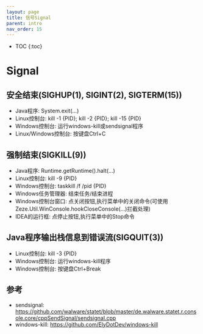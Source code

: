 ```yaml
---
layout: page
title: 信号Signal
parent: intro
nav_order: 15
---
```


* TOC
{:toc}

# Signal

## 安全结束(SIGHUP(1), SIGINT(2), SIGTERM(15))
* Java程序: System.exit(...)
* Linux控制台: kill -1 {PID}; kill -2 {PID}; kill -15 {PID}
* Windows控制台: 运行windows-kill或sendsignal程序
* Linux/Windows控制台: 按键盘Ctrl+C

## 强制结束(SIGKILL(9))
* Java程序: Runtime.getRuntime().halt(...)
* Linux控制台: kill -9 {PID}
* Windows控制台: taskkill /f /pid {PID}
* Windows任务管理器: 结束任务/结束进程
* Windows控制台窗口: 点关闭按钮,执行菜单中的关闭命令(可使用Zeze.Util.WinConsole.hookCloseConsole(...)拦截处理)
* IDEA的运行框: 点停止按钮,执行菜单中的Stop命令

## Java程序输出栈信息到错误流(SIGQUIT(3))
* Linux控制台: kill -3 {PID}
* Windows控制台: 运行windows-kill程序
* Windows控制台: 按键盘Ctrl+Break

## 参考
* sendsignal: https://github.com/walware/statet/blob/master/de.walware.statet.r.console.core/cppSendSignal/sendsignal.cpp
* windows-kill: https://github.com/ElyDotDev/windows-kill
